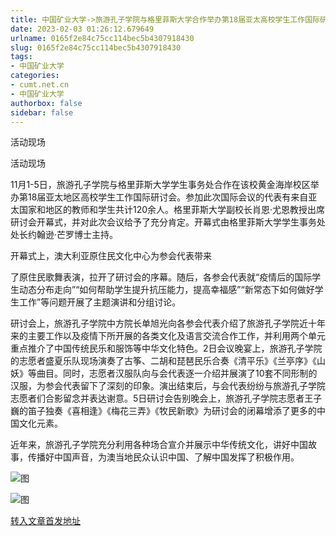 ```yaml
---
title: 中国矿业大学->旅游孔子学院与格里菲斯大学合作举办第18届亚太高校学生工作国际研讨会 | cumt.net.cn
date: 2023-02-03 01:26:12.679649
urlname: 0165f2e84c75cc114bec5b4307918430
slug: 0165f2e84c75cc114bec5b4307918430
tags: 
- 中国矿业大学
categories:
- cumt.net.cn
- 中国矿业大学
authorbox: false
sidebar: false
---
```

活动现场  

活动现场

11月1-5日，旅游孔子学院与格里菲斯大学学生事务处合作在该校黄金海岸校区举办第18届亚太地区高校学生工作国际研讨会。参加此次国际会议的代表有来自亚太国家和地区的教师和学生共计120余人。格里菲斯大学副校长肖恩·尤恩教授出席研讨会开幕式，并对此次会议给予了充分肯定。开幕式由格里菲斯大学学生事务处处长约翰逊·芒罗博士主持。

开幕式上，澳大利亚原住民文化中心为参会代表带来
<!--more-->
了原住民歌舞表演，拉开了研讨会的序幕。随后，各参会代表就“疫情后的国际学生动态分布走向”“如何帮助学生提升抗压能力，提高幸福感”“新常态下如何做好学生工作”等问题开展了主题演讲和分组讨论。

研讨会上，旅游孔子学院中方院长单旭光向各参会代表介绍了旅游孔子学院近十年来的主要工作以及疫情下所开展的各类文化及语言交流合作工作，并利用两个单元重点推介了中国传统民乐和服饰等中华文化特色。2日会议晚宴上，旅游孔子学院的志愿者盛夏乐队现场演奏了古筝、二胡和琵琶民乐合奏《清平乐》《兰亭序》《山妖》等曲目。同时，志愿者汉服队向与会代表逐一介绍并展演了10套不同形制的汉服，为参会代表留下了深刻的印象。演出结束后，与会代表纷纷与旅游孔子学院志愿者们合影留念并表达谢意。5日研讨会告别晚会上，旅游孔子学院志愿者王子巍的笛子独奏《喜相逢》《梅花三弄》《牧民新歌》为研讨会的闭幕增添了更多的中国文化元素。

近年来，旅游孔子学院充分利用各种场合宣介并展示中华传统文化，讲好中国故事，传播好中国声音，为澳当地民众认识中国、了解中国发挥了积极作用。

![图](https://xwzx.cumt.edu.cn/_upload/article/images/1a/34/8ce5e687449a8f1b6aa8a2d3e9cb/2a51acae-592e-49de-8d93-ca378a02538b.jpg)

![图](https://xwzx.cumt.edu.cn/_upload/article/images/1a/34/8ce5e687449a8f1b6aa8a2d3e9cb/dacad989-6a28-47cb-8f62-ccfffc29a147.jpg)

[转入文章首发地址](https://xwzx.cumt.edu.cn/b6/02/c523a636418/page.htm)
